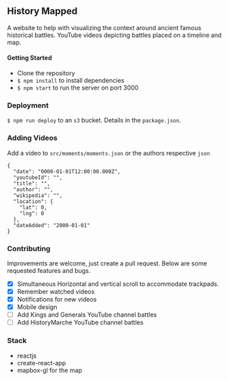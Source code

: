 ## History Mapped
A website to help with visualizing the context around ancient famous historical battles. YouTube videos depicting battles placed on a timeline and map.

#### Getting Started
* Clone the repository
* `$ npm install` to install dependencies
* `$ npm start` to run the server on port 3000

### Deployment
`$ npm run deploy` to an `s3` bucket. Details in the `package.json`.

### Adding Videos
Add a video to `src/moments/moments.json` or the authors respective `json`

```
{
  "date": "0000-01-01T12:00:00.000Z",
  "youtubeId": "",
  "title": "",
  "author": "",
  "wikipedia": "",
  "location": {
    "lat": 0,
    "lng": 0
  },
  "dateAdded": "2000-01-01"
}
```

### Contributing
Improvements are welcome, just create a pull request. Below are some requested features and bugs.

- [x] Simultaneous Horizontal and vertical scroll to accommodate trackpads.
- [x] Remember watched videos
- [x] Notifications for new videos
- [x] Mobile design
- [ ] Add Kings and Generals YouTube channel battles
- [ ] Add HistoryMarche YouTube channel battles

### Stack
* reactjs
* create-react-app
* mapbox-gl for the map

